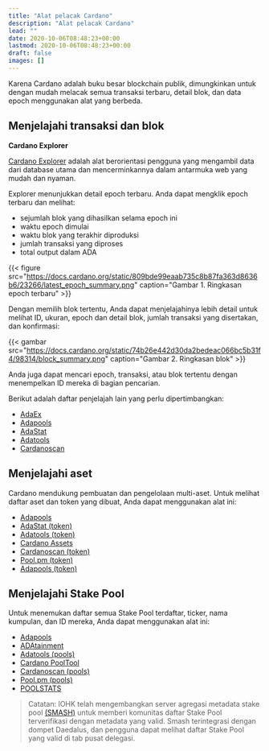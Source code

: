 ```yaml
---
title: "Alat pelacak Cardano"
description: "Alat pelacak Cardano"
lead: ""
date: 2020-10-06T08:48:23+00:00
lastmod: 2020-10-06T08:48:23+00:00
draft: false
images: []
---
```


Karena Cardano adalah buku besar blockchain publik, dimungkinkan untuk dengan mudah melacak semua transaksi terbaru, detail blok, dan data epoch menggunakan alat yang berbeda.

## Menjelajahi transaksi dan blok

**Cardano Explorer**

[Cardano Explorer](https://explorer.cardano.org/en.html) adalah alat berorientasi pengguna yang mengambil data dari database utama dan mencerminkannya dalam antarmuka web yang mudah dan nyaman.

Explorer menunjukkan detail epoch terbaru. Anda dapat mengklik epoch terbaru dan melihat:

- sejumlah blok yang dihasilkan selama epoch ini
- waktu epoch dimulai
- waktu blok yang terakhir diproduksi
- jumlah transaksi yang diproses
- total output dalam ADA

{{&lt; figure src="https://docs.cardano.org/static/809bde99eaab735c8b87fa363d8636b6/23266/latest_epoch_summary.png" caption="Gambar 1. Ringkasan epoch terbaru" &gt;}}

Dengan memilih blok tertentu, Anda dapat menjelajahinya lebih detail untuk melihat ID, ukuran, epoch dan detail blok, jumlah transaksi yang disertakan, dan konfirmasi:

{{&lt; gambar src="https://docs.cardano.org/static/74b26e442d30da2bedeac066bc5b31f4/98314/block_summary.png" caption="Gambar 2. Ringkasan blok" &gt;}}

Anda juga dapat mencari epoch, transaksi, atau blok tertentu dengan menempelkan ID mereka di bagian pencarian.

Berikut adalah daftar penjelajah lain yang perlu dipertimbangkan:

- [AdaEx](https://cexplorer.io/)
- [Adapools](https://adapools.org/)
- [AdaStat](https://adastat.net/transactions)
- [Adatools](https://adatools.io/transactions)
- [Cardanoscan](https://cardanoscan.io/transactions)

## Menjelajahi aset

Cardano mendukung pembuatan dan pengelolaan multi-aset. Untuk melihat daftar aset dan token yang dibuat, Anda dapat menggunakan alat ini:

- [Adapools](https://adapools.org/)
- [AdaStat (token)](https://adastat.net/tokens)
- [Adatools (token)](https://adatools.io/tokens)
- [Cardano Assets](https://cardanoassets.com/)
- [Cardanoscan (token)](https://cardanoscan.io/tokens)
- [Pool.pm (token)](https://pool.pm/tokens)
- [Adapools (token)](https://adapools.org/token)

## Menjelajahi Stake Pool

Untuk menemukan daftar semua Stake Pool terdaftar, ticker, nama kumpulan, dan ID mereka, Anda dapat menggunakan alat ini:

- [Adapools](https://adapools.org/)
- [ADAtainment](https://www.adatainment.com/index.php?page=home&lang=en)
- [Adatools (pools)](https://adatools.io/pools)
- [Cardano PoolTool](https://pooltool.io/)
- [Cardanoscan (pools)](https://cardanoscan.io/pools)
- [Pool.pm (pools)](https://pool.pm/search)
- [POOLSTATS](https://poolstats.org/#)

> Catatan: IOHK telah mengembangkan server agregasi metadata stake pool [(SMASH)](https://docs.cardano.org/development-guidelines/operating-a-stake-pool/SMASH) untuk memberi komunitas daftar Stake Pool terverifikasi dengan metadata yang valid. Smash terintegrasi dengan dompet Daedalus, dan pengguna dapat melihat daftar Stake Pool yang valid di tab pusat delegasi.
